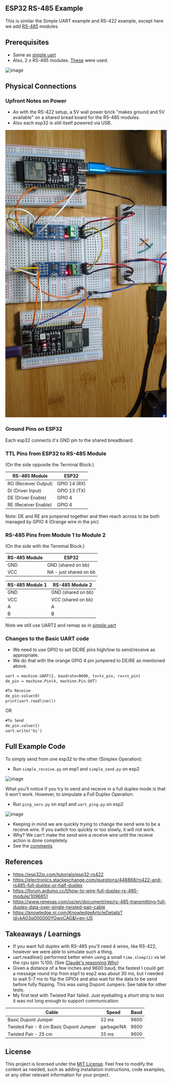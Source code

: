 ## ESP32 RS-485  Example
This is similar the Simple UART example and RS-422 example, except here we add [RS-485](https://en.wikipedia.org/wiki/RS-485) modules.


## Prerequisites

- Same as [simple uart](https://github.com/jouellnyc/UART/tree/main/esp32_simple)
- Also, 2 x RS-485 modules. [These](https://www.aliexpress.us/item/3256805229452181.html) were used.

![image](https://github.com/jouellnyc/UART/assets/32470508/23dc6cf1-073f-46af-8612-8aa6f770caf7)

## Physical Connections

###  Upfront Notes on Power

- As with the RS-422 setup, a 5V wall power brick "makes ground and 5V available" on a shared bread board for the RS-485 modules.
- Also each esp32 is still itself powered via USB.

![pic](./pics/rs-485.jpg)

###  Ground Pins on ESP32 

Each esp32  connects it's GND pin to the shared breadboard.


###  TTL Pins from ESP32 to RS-485 Module

(On the side opposite the Terminal Block:)
 
| RS-485 Module | ESP32          |
|------------------------|----------------|
| RO (Receiver Output)   | GPIO 14 (RX)   |
| DI (Driver Input)      | GPIO 13 (TX)   |
| DE (Driver Enable)     | GPIO 4         |
| RE (Receiver Enable)   | GPIO 4         |

Note: DE and RE are jumpered together and then reach across to be both managed by GPIO 4 (Orange wire in the pic) 


###  RS-485 Pins from  Module 1 to  Module 2

(On the side with the Terminal Block:)

| RS-485 Module | ESP32          |
|------------------------|----------------|
| GND   | GND (shared on bb)  |
| VCC   | NA - just shared on bb |


| RS-485 Module 1  | RS-485 Module 2      |
|------------------------|----------------|
| GND   | GND (shared on bb)  |
| VCC   | VCC (shared on bb)  |
| A   | A |
| B   | B |

Note we still use UART2 and remap as in  [simple uart](https://github.com/jouellnyc/UART/tree/main/esp32_simple)

### Changes to the Basic UART code

- We need to use GPIO to set DE/RE pins high/low  to send/receive as appropriate.
- We do that with the orange GPIO 4 pin jumpered to DE/RE as mentioned above.


```
uart = machine.UART(2, baudrate=9600, tx=tx_pin, rx=rx_pin)
de_pin = machine.Pin(4, machine.Pin.OUT)
```
  
```  
#To Receive
de_pin.value(0)
print(uart.readline())
```

OR

```
#To Send 
de_pin.value(1)
uart.write('hi')
```



## Full Example Code

To simply send from one esp32 to the other (Simplex Operation):

- Run `simple_receive.py` on esp1 and `simple_send.py` on esp2
  
![image](https://github.com/jouellnyc/UART/assets/32470508/dbe046e6-9ef2-455e-a657-74ceb6a9d491)


What you'll notice if you try to send and receive in a full duplex mode is that it won't work. However, to  simpulate a Full Duplex Operation: 


- Run `ping_serv.py` on esp1 and `uart_ping.py` on esp2

![image](https://github.com/jouellnyc/UART/assets/32470508/d5f2d8e3-6082-4d22-8da7-73687d017691)

- Keeping in mind we are quickly trying to change the send wire to be a receive wire. If you switch too quickly or too slowly, it will not work.
- Why? We can't make the send wire a receive wire until the recieve action is done completely.
- See the [comments](https://github.com/jouellnyc/UART/blob/main/esp32_rs485/uart_ping.py#L20) 

## References 
- https://esp32io.com/tutorials/esp32-rs422
- https://electronics.stackexchange.com/questions/448868/rs422-and-rs485-full-duplex-or-half-duplex
- https://forum.arduino.cc/t/how-to-wire-full-duplex-rs-485-module/1096851
- https://www.renesas.com/us/en/document/rep/rs-485-transmitting-full-duplex-data-over-single-twisted-pair-cable
- https://knowledge.ni.com/KnowledgeArticleDetails?id=kA03q000000YGwxCAG&l=en-US

## Takeaways / Learnings
- If you want full duplex with RS-485 you'll need 4 wires, like RS-422, however we were able to simulate such a thing.
- uart.readline() performed better when using a small `time.sleep(1)` vs let the cpu spin %100. (See [Claude's reasoning Why](why_claude.txt))
- Given a distance of a few inches and 9600 baud, the fastest I could get a message round trip from esp1 to esp2 was about 30 ms, but I needed to wait 5-7 ms to flip the GPIOs and also wait for the data to be send before fully flipping. This was using Dupont Jumpers. See table for other tests.
- My first test with Twisted Pair failed. Just eyeballing a short strip to test it was not long enough to support communication:


| Cable | Speed | Baud|
|---|---|---|
| Basic Dupont Jumper | 32 ms | 9600|
| Twisted Pair - 8 cm Basic Dupont Jumper | garbage/NA  | 9600|
| Twisted Pair - 25 cm| 35 ms | 9600|


## License
This project is licensed under the [MIT License](LICENSE).
Feel free to modify the content as needed, such as adding installation instructions, code examples, or any other relevant information for your project.
